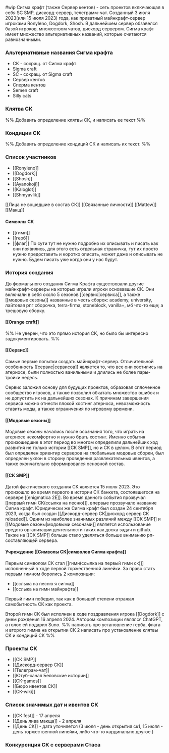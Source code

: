 #wip 
Сигма крафт (также Сервер кентов) - сеть проектов включающая в себя SC SMP, дискорд-сервер, телеграмм-чат. Созданный 3 июля 2023(или 15 июля 2023) года, как приватный майнкрафт-сервер игроками Ronyleno, Dogdork, Shosh. В дальнейшем сервер обзавелся базой игроков, множеством чатов, дискорд сервером.
Сигма крафт имеет множество альтернативных названий, которые считаются равнозначными.
### Альтернативные названия Сигма крафта
* СК - сокращ. от Сигма крафт
* Sigma craft
* SC - сокращ. от Sigma craft
* Сервер кентов
* Сперма кентов
* Semen craft
* Silly cats

### Клятва СК
%%
Добавить определение клятвы СК,  и написать ее текст
%%

### Кондиции СК
%%
Добавить определение кондиций СК и написать их текст.
%%

### Список участников
* [[Ronyleno]]
* [[Dogdork]]
* [[Shosh]]
* [[Ayanokoji]]
* [[Kaloglot]]
* [[Shmyavlik]]

[[Лица не вошедшие в состав СК]]
[[Связанные личности]]
[[Mattew]]
[[Макщ]] 
#### Символы СК 
* [[гимн]]
* [[герб]]
* [[флаг]]
По сути тут не нужно подробно их описывать и писать как они появились, для этого есть отдельная страничка, тут их просто нужно предоставить и коротко описать, может даже и описывать не нужно. Будем писать уже когда они у нас будут.
### История создания
До формального создания Сигма Крафта существовали другие майнкрафт-серверы на которых играли игроки основавшие СК. Они включали в себя около 5 сезонов [[сервис|сервиса]], а также [[модовые сезоны]] названные в честь сборок: academy, university, лайтовая рпг сборочка, terra-firma, stoneblock, vanilla+, мб что-то еще; а трешовую сборку.

#### [[Orange craft]]
%%
Не уверен, что это прямо история СК, но было бы интересно задокументировать.
%%
#### [[Сервис]]
Самые первые попытки создать майнкрафт-сервер. Отличительной особенность [[сервис|сервисов]] является то, что все они хостились на атерносе, были полностью ванильными и длились не более пары-тройки недель.

Сервис заложил основу для будущих проектов, образовал сплоченное сообщество игроков, а также позволил обкатать множество ошибок и не допустить их на дальнейших сезонах. К причинам завершения сервиса можно отнести плохой хостинг атерноса, невозможность ставить моды, а также ограничения по игровому времени.
#### [[Модовые сезоны]]
Модовые сезоны начались после осознания того, что играть на атерносе некомфортно и нужно брать хостинг. Именно события произошедшие в этот период во многом определили дальнейших ход развития не только истории [[СК SMP]], но и СК в целом. 
В этот период был определен ориентир серверов на глобальные модовые сборки, был определен уклон в сторону проведения развлекательных ивентов, а также окончательно сформировался основной состав.

#### [[СК SMP]]
Датой фактического создания CK является 15 июля 2023. Это произошло во время первого в истории СК банкета, состоявшегося на сервере [[enigmatica 2E]]. Во время данного события прозвучал [[первый гимн СК(ссылка на песню)]], впервые прозвучало название Сигма крафт. Юридически же Сигма крафт был создан 24 сентября 2023, когда был создан [[Дискорд-сервер СК|дискорд сервер СК reloaded]].
Одним из наиболее значимых различий между [[СК SMP]] и [[Модовые сезоны|модовыми сезонами]] является использование средств организации деятельности таких как доска задач и github. Также на [[СК SMP]] больше стало уделяться больше вниманию рп-составляющей сервера.

#### Учреждение [[Символы СК|символов Сигма крафта]]
Первым символом СК стал [[гимн(ссылка на первый гимн ск)]] исполненный в ходе первой торжественной линейки.
За право стать первым гимном боролись 2 композиции:
* [[сслыка на песню я сигма]]
* [[сслыка на гимн майнрафта]]

Первый гимн победил, так как в большей степени отражал самобытность СК как проекта.

Второй гимн СК был исполнен в ходе поздравления игрока [[Dogdork]] с днем рождения 16 апреля 2024. Автором композиции являлся ChatGPT, а голос ей подарил Suno.
%%
написать про установление герба, флага и второго гимна на открытии СК 2
написать про установление клятвы СК и кондиций СК
%%

### Проекты СК
* [[СК SMP]]
* [[Дискорд-сервер СК]]
* [[Телеграм-чат]]
* [[Ютуб-канал Беловские истории]]
* [[СК-games]]
* [[Бюро ивентов СК]] 
* [[СК-wiki]]

### Список значимых дат и ивентов СК
- [[СК fest]] - 17 апреля
- [[День лива макща]] - 2 апреля
- [[День СК]] - дата уточняется (3 июля - день открытия ск1, 15 июля - день торжественной линейки, либо что-то кардинально другое.)
### Конкуренция СК с серверами Стаса

